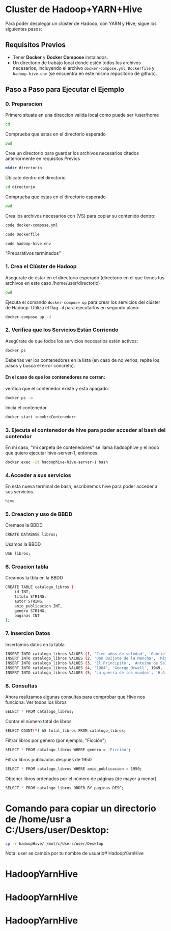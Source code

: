 # Cluster de Hadoop+YARN+Hive

Para poder desplegar un clúster de Hadoop, con YARN y Hive, sigue los siguientes pasos:

## Requisitos Previos

- Tener **Docker** y **Docker Compose** instalados.
- Un directorio de trabajo local donde estén todos los archivos necesarios, incluyendo el archivo `docker-compose.yml`, `Dockerfile` y `hadoop-hive.env` (se encuentra en este mismo repositorio de github).

## Paso a Paso para Ejecutar el Ejemplo

### 0. Preparacion

Primero situate en una direccion valida local como puede ser /user/home

```bash
cd
```
Comprueba que estas en el directorio esperado
```bash
pwd
```
Crea un directorio para guardar los archivos necesarios citados anteriormente en requisitos Previos
```bash
mkdir directorio
```
Úbicate dentro del directorio
```bash
cd directorio
```
Comprueba que estas en el directorio esperado
```bash
pwd
```
Crea los archivos necesarios con (VS) para copiar su contenido dentro:
```bash
code docker-compose.yml
```
```bash
code Dockerfile
```
```bash
code hadoop-hive.env
```

"Preparativos terminados"

### 1. Crea el Clúster de Hadoop
Asegurate de estar en el directorio esperado (directorio en el que tienes tus archivos en este caso /home/user/directorio)
```bash
pwd
```
Ejecuta el comando `docker-compose up` para crear los servicios del clúster de Hadoop. Utiliza el flag `-d` para ejecutarlos en segundo plano:

```bash
docker-compose up -d
```

### 2. Verifica que los Servicios Están Corriendo

Asegúrate de que todos los servicios necesarios estén activos:

```bash
docker ps
```

Deberías ver los contenedores en la lista (en caso de no verlos, repite los pasos y busca el error concreto).

#### En el caso de que los contenedores no corran:
verifica que el contenedor existe y esta apagado:
```bash
docker ps -a
```

Inicia el contenedor 
```bash
docker start <nombreContenedor>
```

### 3. Ejecuta el contenedor de hive para poder acceder al bash del contendor
En mi caso, "mi carpeta de contenedores" se llama hadoophive y el nodo que quiero ejecutar hive-server-1, entonces:
```bash
docker exec -it hadoophive-hive-server-1 bash
```
### 4.Acceder a sus servicios
En esta nueva terminal de bash, escribiremos hive para poder acceder a sus servicios.
```bash
hive
```

### 5. Creacion y uso de BBDD
Cremaos la BBDD
```bash
CREATE DATABASE libros;
```
Usamos la BBDD
```bash
USE libros;
```
### 6. Creacion tabla
Creamos la tbla en la BBDD
```bash
CREATE TABLE catalogo_libros (
    id INT,
    titulo STRING,
    autor STRING,
    anio_publicacion INT,
    genero STRING,
    paginas INT
);
```
### 7. Insercion Datos
Insertamos datos en la tabla
```bash
INSERT INTO catalogo_libros VALUES (1, 'Cien años de soledad', 'Gabriel García Márquez', 1967, 'Ficción', 417);
INSERT INTO catalogo_libros VALUES (2, 'Don Quijote de la Mancha', 'Miguel de Cervantes', 1605, 'Ficción', 863);
INSERT INTO catalogo_libros VALUES (3, 'El Principito', 'Antoine de Saint-Exupéry', 1943, 'Ficción', 96);
INSERT INTO catalogo_libros VALUES (4, '1984', 'George Orwell', 1949, 'Ciencia Ficción', 328);
INSERT INTO catalogo_libros VALUES (5, 'La guerra de los mundos', 'H.G. Wells', 1898, 'Ciencia Ficción', 192);
```
### 8. Consultas
Ahora realizamos algunas consultas para comprobar que Hive nos funciona.
Ver todos los libros
```bash
SELECT * FROM catalogo_libros;

```
 Contar el número total de libros
```bash
SELECT COUNT(*) AS total_libros FROM catalogo_libros;

```
Filtrar libros por género (por ejemplo, "Ficción")
```bash
SELECT * FROM catalogo_libros WHERE genero = 'Ficción';

```
Filtrar libros publicados después de 1950
```bash
SELECT * FROM catalogo_libros WHERE anio_publicacion > 1950;

```
Obtener libros ordenados por el número de páginas (de mayor a menor)
```bash
SELECT * FROM catalogo_libros ORDER BY paginas DESC;

```

# Comando para copiar un directorio de /home/usr a C:/Users/user/Desktop:
```bash
cp -r hadoopHive/ /mnt/c/Users/user/Desktop

```
Nota: user se cambia por tu nombre de usuario# HadoopYarnHive
# HadoopYarnHive
# HadoopYarnHive
# HadoopYarnHive
